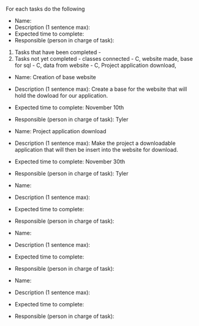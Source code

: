 For each tasks do the following 
* Name: 
* Description (1 sentence max):
* Expected time to complete:
* Responsible (person in charge of task):

1. Tasks that have been completed - 
2. Tasks not yet completed - classes connected - C, website made, base for sql - C, data from website - C, Project application download,

* Name: Creation of base website
* Description (1 sentence max): Create a base for the website that will hold the dowload for our application.
* Expected time to complete: November 10th
* Responsible (person in charge of task): Tyler

* Name: Project application download
* Description (1 sentence max): Make the project a downloadable application that will then be insert into the website for download.
* Expected time to complete: November 30th
* Responsible (person in charge of task): Tyler

* Name: 
* Description (1 sentence max):
* Expected time to complete:
* Responsible (person in charge of task):

* Name: 
* Description (1 sentence max):
* Expected time to complete:
* Responsible (person in charge of task):

* Name: 
* Description (1 sentence max):
* Expected time to complete:
* Responsible (person in charge of task):
